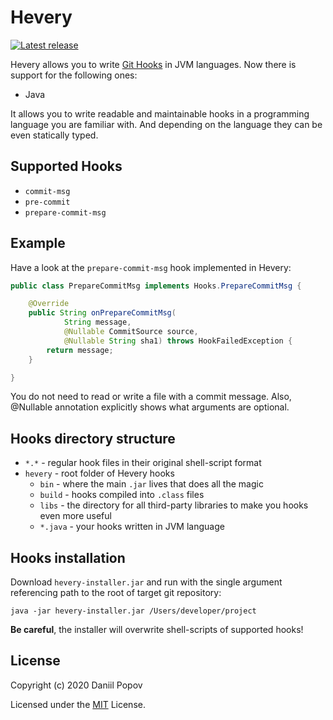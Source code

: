 # Hevery
[![Latest release](https://img.shields.io/github/release/int02h/hevery.svg)](https://github.com/int02h/hevery/releases/latest)

Hevery allows you to write [Git Hooks](https://git-scm.com/docs/githooks) in JVM languages. 
Now there is support for the following ones:
- Java

It allows you to write readable and maintainable hooks in a programming language you are familiar with. 
And depending on the language they can be even statically typed.

## Supported Hooks

- `commit-msg`
- `pre-commit`
- `prepare-commit-msg`

## Example

Have a look at the `prepare-commit-msg` hook implemented in Hevery:

```java
public class PrepareCommitMsg implements Hooks.PrepareCommitMsg {

    @Override
    public String onPrepareCommitMsg(
            String message,
            @Nullable CommitSource source,
            @Nullable String sha1) throws HookFailedException {
        return message;
    }

}
```

You do not need to read or write a file with a commit message. Also, @Nullable annotation explicitly shows what 
arguments are optional.

## Hooks directory structure

- `*.*` - regular hook files in their original shell-script format
- `hevery` - root folder of Hevery hooks
    - `bin` - where the main `.jar` lives that does all the magic
    - `build` - hooks compiled into `.class` files
    - `libs` - the directory for all third-party libraries to make you hooks even more useful
    - `*.java` - your hooks written in JVM language
    
## Hooks installation

Download `hevery-installer.jar` and run with the single argument referencing path to the root of target git repository:

```shell script
java -jar hevery-installer.jar /Users/developer/project
``` 

**Be careful**, the installer will overwrite shell-scripts of supported hooks!

## License

Copyright (c) 2020 Daniil Popov

Licensed under the [MIT](LICENSE) License.